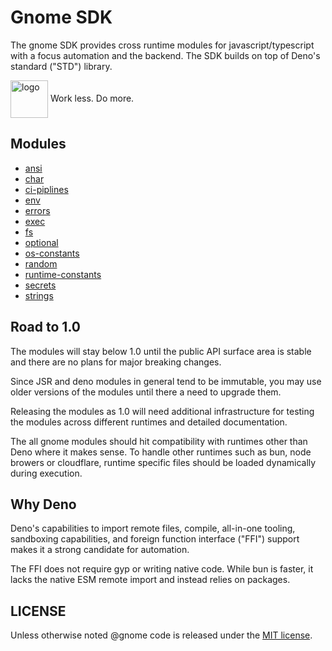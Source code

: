 # Gnome SDK

The gnome SDK provides cross runtime modules for javascript/typescript
with a focus automation and the backend.  The SDK builds on top of
Deno's standard ("STD") library.

<div height=30" vertical-align="top">
<image src="https://raw.githubusercontent.com/gnomejs/gnomejs/main/assets/icon.png"
    alt="logo" width="60" valign="middle" />
<span>Work less. Do more. </span>
</div>

## Modules

- [ansi](./ansi/README.md)
- [char](./char/README.md)
- [ci-piplines](./ci-pipelines/README.md)
- [env](./env/README.md)
- [errors](./errors/README.md)
- [exec](./exec/README.md)
- [fs](./fs/README.md)
- [optional](./optional/README.md)
- [os-constants](./os-constants/README.md)
- [random](./random/README.md)
- [runtime-constants](./runtime-constants/README.md)
- [secrets](./secrets/README.md)
- [strings](./strings/README.md)

## Road to 1.0

The modules will stay below 1.0 until the public API surface
area is stable and there are no plans for major breaking changes.

Since JSR and deno modules in general tend to be immutable, you may
use older versions of the modules until there a need to upgrade them.

Releasing the modules as 1.0 will need additional infrastructure
for testing the modules across different runtimes and detailed
documentation.

The all gnome modules should hit compatibility with runtimes other
than Deno where it makes sense. To handle other runtimes such as bun, node
browers or cloudflare, runtime specific files should be loaded
dynamically during execution.

## Why Deno

Deno's capabilities to import remote files, compile, all-in-one
tooling, sandboxing capabilities, and foreign function interface ("FFI") support
makes it a strong candidate for automation.

The FFI does not require gyp or writing native code.  While bun
is faster, it lacks the native ESM remote import and instead relies on packages.

## LICENSE

Unless otherwise noted @gnome code is released under the [MIT license](./LICENSE.md).
